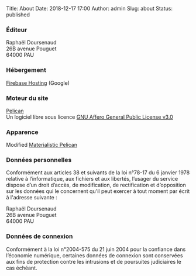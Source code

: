 Title: About
Date: 2018-12-17 17:00
Author: admin
Slug: about
Status: published

### Éditeur

Raphaël Doursenaud  
26B avenue Pouguet  
64000 PAU

### Hébergement

[Firebase Hosting](https://firebase.google.com/support/privacy/) (Google)

### Moteur du site

[Pelican](http://getpelican.com/)  
Un logiciel libre sous licence
[GNU Affero General Public License v3.0](http://www.gnu.org/licenses/licenses.html#AGPL)

### Apparence

Modified [Materialistic Pelican](https://github.com/eswarm/materialistic-pelican/)

### Données personnelles

Conformément aux articles 38 et suivants de la loi n°78-17 du 6 janvier
1978 relative à l’informatique, aux fichiers et aux libertés, l’usager
du service dispose d’un droit d’accès, de modification, de rectification
et d’opposition sur les données qui le concernent qu'il peut exercer à
tout moment par écrit à l'adresse suivante :

Raphaël Doursenaud  
26B avenue Pouguet  
64000 PAU

### Données de connexion

Conformément à la loi n°2004-575 du 21 juin 2004 pour la confiance dans
l’économie numérique, certaines données de connexion sont conservées aux
fins de protection contre les intrusions et de poursuites judiciaires le
cas échéant.
